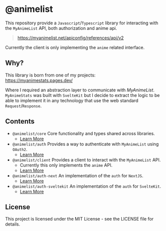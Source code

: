# @animelist

This repository provide a `Javascript`/`Typescript` library for interacting with the `MyAnimeList` API,
both authorization and anime api.

> <https://myanimelist.net/apiconfig/references/api/v2>

Currently the client is only implementing the `anime` related interface.

## Why?

This library is born from one of my projects: <https://myanimestats.pages.dev/>

Where I required an abstraction layer to communicate with *MyAnimeList*. `MyAnimeStats` was built with `SvelteKit` but
I decide to extract the logic to be able to implement it in any technology that use the web standard `Request`/`Response`.

## Contents

- `@animelist/core` Core functionality and types shared across libraries.
  - [Learn More](https://github.com/Neo-Ciber94/animelist/tree/main/packages/animelist-core)
- `@animelist/auth` Provides a way to authenticate with `MyAnimeList` using `OAuth2`.
  - [Learn More](https://github.com/Neo-Ciber94/animelist/tree/main/packages/animelist-auth)
- `@animelist/client` Provides a client to interact with the `MyAnimeList` API.
  - Currently this only implements the `anime` API.
  - [Learn More](https://github.com/Neo-Ciber94/animelist/tree/main/packages/animelist-client)
- `@animelist/auth-next` An implementation of the `auth` for `NextJS`.
  - [Learn More](https://github.com/Neo-Ciber94/animelist/tree/main/packages/animelist-auth-next)
- `@animelist/auth-sveltekit` An implementation of the `auth` for `SvelteKit`.
  - [Learn More](https://github.com/Neo-Ciber94/animelist/tree/main/packages/animelist-auth-sveltekit)

## License

This project is licensed under the MIT License - see the LICENSE file for details.

